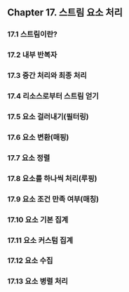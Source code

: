 ## Chapter 17. 스트림 요소 처리

### 17.1 스트림이란?
### 17.2 내부 반복자
### 17.3 중간 처리와 최종 처리
### 17.4 리소스로부터 스트림 얻기
### 17.5 요소 걸러내기(필터링)
### 17.6 요소 변환(매핑)
### 17.7 요소 정렬
### 17.8 요소를 하나씩 처리(루핑)
### 17.9 요소 조건 만족 여부(매칭)
### 17.10 요소 기본 집계
### 17.11 요소 커스텀 집계
### 17.12 요소 수집
### 17.13 요소 병렬 처리